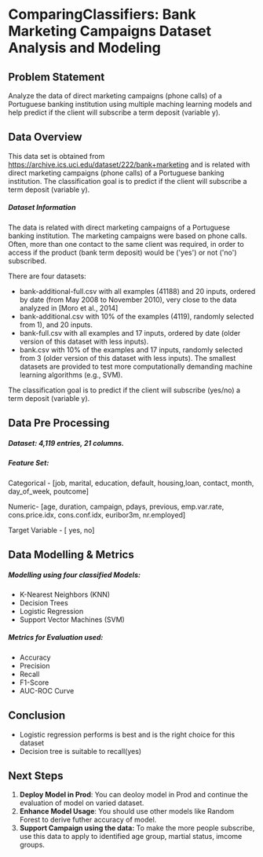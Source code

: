 # ComparingClassifiers: Bank Marketing Campaigns Dataset Analysis and Modeling

## Problem Statement
Analyze the data of direct marketing campaigns (phone calls) of a Portuguese banking institution using multiple maching learning models and help predict if the client will subscribe a term deposit (variable y).

## Data Overview
This data set is obtained from https://archive.ics.uci.edu/dataset/222/bank+marketing and is related with direct marketing campaigns (phone calls) of a Portuguese banking institution. The classification goal is to predict if the client will subscribe a term deposit (variable y).

##### Dataset Information
The data is related with direct marketing campaigns of a Portuguese banking institution. The marketing campaigns were based on phone calls. Often, more than one contact to the same client was required, in order to access if the product (bank term deposit) would be ('yes') or not ('no') subscribed.

There are four datasets:

- bank-additional-full.csv with all examples (41188) and 20 inputs, ordered by date (from May 2008 to November 2010), very close to the data analyzed in [Moro et al., 2014]
- bank-additional.csv with 10% of the examples (4119), randomly selected from 1), and 20 inputs.
- bank-full.csv with all examples and 17 inputs, ordered by date (older version of this dataset with less inputs).
- bank.csv with 10% of the examples and 17 inputs, randomly selected from 3 (older version of this dataset with less inputs). The smallest datasets are provided to test more computationally demanding machine learning algorithms (e.g., SVM).
  
The classification goal is to predict if the client will subscribe (yes/no) a term deposit (variable y).

## Data Pre Processing
##### Dataset: 4,119 entries, 21 columns.

##### Feature Set:
Categorical - [job, marital, education, default, housing,loan, contact, month, day_of_week, poutcome]

Numeric- [age, duration, campaign, pdays, previous, emp.var.rate, cons.price.idx, cons.conf.idx, euribor3m, nr.employed]

Target Variable - [ yes, no]

## Data Modelling & Metrics
##### Modelling using four classified Models:
- K-Nearest Neighbors (KNN)
- Decision Trees
- Logistic Regression
- Support Vector Machines (SVM)

##### Metrics for Evaluation used:
- Accuracy
- Precision
- Recall
- F1-Score
- AUC-ROC Curve


## Conclusion
- Logistic regression performs is best and is the right choice for this dataset  
- Decision tree is suitable to recall(yes)

## Next Steps
1. **Deploy Model in Prod**: You can deoloy model in Prod and continue the evaluation of model on varied dataset.
2. **Enhance Model Usage**: You should use other models like Random Forest to derive futher accuracy of model.
3. **Support Campaign using the data:** To make the more people subscribe, use this data to apply to identified age group, martial status, imcome groups.
